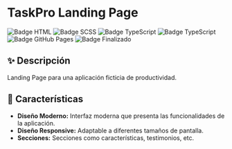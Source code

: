 # TaskPro Landing Page

![Badge HTML](https://img.shields.io/badge/HTML-%23E34F26.svg?&logo=html5&logoColor=white)
![Badge SCSS](https://img.shields.io/badge/SCSS-%23CC6699.svg?&logo=sass&logoColor=white)
![Badge TypeScript](https://img.shields.io/badge/TypeScript-%23007ACC.svg?&logo=typescript&logoColor=white)
![Badge TypeScript](https://img.shields.io/badge/Vue.js-%234FC08D.svg?&logo=vue.js&logoColor=white)
![Badge GitHub Pages](https://img.shields.io/badge/Vercel-%23000000.svg?&logo=vercel&logoColor=white)
![Badge Finalizado](https://img.shields.io/badge/Status-Finalizado-lightgreen)

## ✨ Descripción
Landing Page para una aplicación ficticia de productividad.

## 🚀 Características

- **Diseño Moderno:** Interfaz moderna que presenta las funcionalidades de la aplicación.
- **Diseño Responsive:** Adaptable a diferentes tamaños de pantalla.
- **Secciones:** Secciones como características, testimonios, etc.
